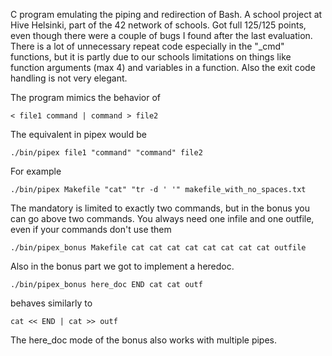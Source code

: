C program emulating the piping and redirection of Bash. A school project at Hive Helsinki, part of the 42 network of schools. Got full 125/125 points, even though there were a couple of bugs I found after the last evaluation.
There is a lot of unnecessary repeat code especially in the "_cmd" functions, but it is partly due to our schools limitations on things like function arguments (max 4) and variables in a function. Also the exit code handling is not very elegant.

The program mimics the behavior of
```
< file1 command | command > file2
```
The equivalent in pipex would be
```
./bin/pipex file1 "command" "command" file2
```
For example
```
./bin/pipex Makefile "cat" "tr -d ' '" makefile_with_no_spaces.txt
```
The mandatory is limited to exactly two commands, but in the bonus you can go above two commands. You always need one infile and one outfile, even if your commands don't use them
```
./bin/pipex_bonus Makefile cat cat cat cat cat cat cat cat outfile
```
Also in the bonus part we got to implement a heredoc.
```
./bin/pipex_bonus here_doc END cat cat outf
```
behaves similarly to
```
cat << END | cat >> outf
```
The here_doc mode of the bonus also works with multiple pipes.
